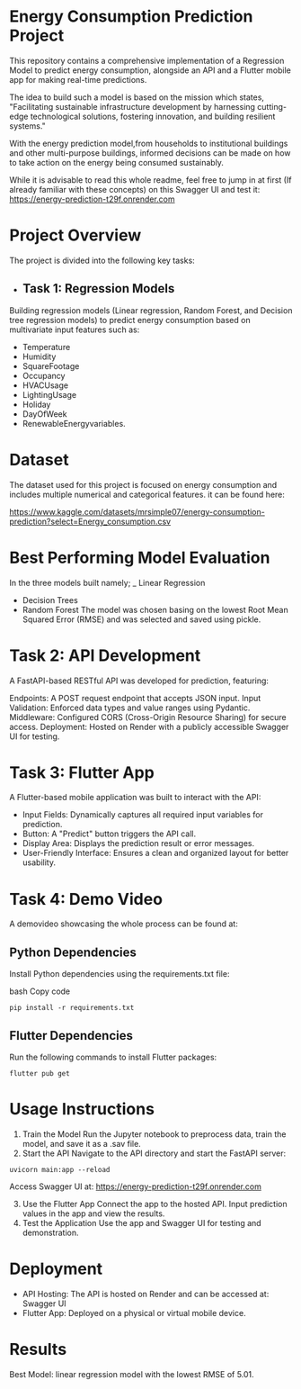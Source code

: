 # Energy Consumption Prediction Project
This repository contains a comprehensive implementation of a Regression Model to predict energy consumption, alongside an API and a Flutter mobile app for making real-time predictions.

The idea to build such a model is based on the mission which states,
"Facilitating sustainable infrastructure development by harnessing cutting-edge technological solutions, fostering innovation, and building resilient systems."

With the energy prediction model,from households to institutional buildings and other multi-purpose buildings, informed decisions can be made on how to take action on the energy being consumed sustainably.

While it is advisable to read this whole readme, feel free to jump in at first (If already familiar with these concepts) on this Swagger UI and test it:
https://energy-prediction-t29f.onrender.com

# Project Overview
The project is divided into the following key tasks:

- ## Task 1: Regression Models
Building regression models (Linear regression, Random Forest, and Decision tree regression models) to predict energy consumption based on multivariate input features such as:
- Temperature
- Humidity
- SquareFootage
- Occupancy
- HVACUsage
- LightingUsage
- Holiday
- DayOfWeek
- RenewableEnergyvariables.

# Dataset
The dataset used for this project is focused on energy consumption and includes multiple numerical and categorical features. it can be found here: 

https://www.kaggle.com/datasets/mrsimple07/energy-consumption-prediction?select=Energy_consumption.csv

# Best Performing Model Evaluation 
In the three models built namely;
_ Linear Regression
- Decision Trees
- Random Forest
The model was chosen basing on the lowest Root Mean Squared Error (RMSE) and was selected and saved using pickle.


# Task 2: API Development
A FastAPI-based RESTful API was developed for prediction, featuring:

Endpoints: A POST request endpoint that accepts JSON input.
Input Validation: Enforced data types and value ranges using Pydantic.
Middleware: Configured CORS (Cross-Origin Resource Sharing) for secure access.
Deployment: Hosted on Render with a publicly accessible Swagger UI for testing.


# Task 3: Flutter App
A Flutter-based mobile application was built to interact with the API:

- Input Fields: Dynamically captures all required input variables for prediction.
- Button: A "Predict" button triggers the API call.
- Display Area: Displays the prediction result or error messages.
- User-Friendly Interface: Ensures a clean and organized layout for better usability.

# Task 4: Demo Video
A demovideo showcasing the whole process can be found at:


## Python Dependencies
Install Python dependencies using the requirements.txt file:

bash
Copy code
```
pip install -r requirements.txt
```
## Flutter Dependencies
Run the following commands to install Flutter packages:

```
flutter pub get
```

# Usage Instructions
1. Train the Model
Run the Jupyter notebook to preprocess data, train the model, and save it as a .sav file.
2. Start the API
Navigate to the API directory and start the FastAPI server:
```
uvicorn main:app --reload
```
Access Swagger UI at: 
https://energy-prediction-t29f.onrender.com


3. Use the Flutter App
Connect the app to the hosted API.
Input prediction values in the app and view the results.
4. Test the Application
Use the app and Swagger UI for testing and demonstration.

# Deployment
- API Hosting: The API is hosted on Render and can be accessed at: Swagger UI
- Flutter App: Deployed on a physical or virtual mobile device.
# Results
Best Model: linear regression model with the lowest RMSE of 5.01.
